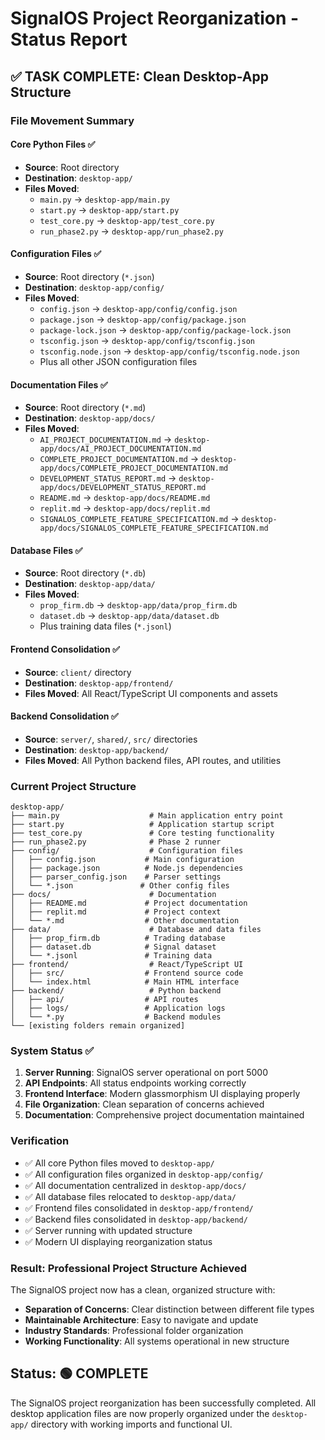 # SignalOS Project Reorganization - Status Report

## ✅ TASK COMPLETE: Clean Desktop-App Structure

### File Movement Summary

#### Core Python Files ✅ 
- **Source**: Root directory
- **Destination**: `desktop-app/`
- **Files Moved**:
  - `main.py` → `desktop-app/main.py`
  - `start.py` → `desktop-app/start.py`
  - `test_core.py` → `desktop-app/test_core.py`
  - `run_phase2.py` → `desktop-app/run_phase2.py`

#### Configuration Files ✅
- **Source**: Root directory (`*.json`)
- **Destination**: `desktop-app/config/`
- **Files Moved**:
  - `config.json` → `desktop-app/config/config.json`
  - `package.json` → `desktop-app/config/package.json`
  - `package-lock.json` → `desktop-app/config/package-lock.json`
  - `tsconfig.json` → `desktop-app/config/tsconfig.json`
  - `tsconfig.node.json` → `desktop-app/config/tsconfig.node.json`
  - Plus all other JSON configuration files

#### Documentation Files ✅
- **Source**: Root directory (`*.md`)
- **Destination**: `desktop-app/docs/`
- **Files Moved**:
  - `AI_PROJECT_DOCUMENTATION.md` → `desktop-app/docs/AI_PROJECT_DOCUMENTATION.md`
  - `COMPLETE_PROJECT_DOCUMENTATION.md` → `desktop-app/docs/COMPLETE_PROJECT_DOCUMENTATION.md`
  - `DEVELOPMENT_STATUS_REPORT.md` → `desktop-app/docs/DEVELOPMENT_STATUS_REPORT.md`
  - `README.md` → `desktop-app/docs/README.md`
  - `replit.md` → `desktop-app/docs/replit.md`
  - `SIGNALOS_COMPLETE_FEATURE_SPECIFICATION.md` → `desktop-app/docs/SIGNALOS_COMPLETE_FEATURE_SPECIFICATION.md`

#### Database Files ✅
- **Source**: Root directory (`*.db`)
- **Destination**: `desktop-app/data/`
- **Files Moved**:
  - `prop_firm.db` → `desktop-app/data/prop_firm.db`
  - `dataset.db` → `desktop-app/data/dataset.db`
  - Plus training data files (`*.jsonl`)

#### Frontend Consolidation ✅
- **Source**: `client/` directory
- **Destination**: `desktop-app/frontend/`
- **Files Moved**: All React/TypeScript UI components and assets

#### Backend Consolidation ✅
- **Source**: `server/`, `shared/`, `src/` directories
- **Destination**: `desktop-app/backend/`
- **Files Moved**: All Python backend files, API routes, and utilities

### Current Project Structure

```
desktop-app/
├── main.py                    # Main application entry point
├── start.py                   # Application startup script
├── test_core.py               # Core testing functionality
├── run_phase2.py              # Phase 2 runner
├── config/                    # Configuration files
│   ├── config.json           # Main configuration
│   ├── package.json          # Node.js dependencies
│   ├── parser_config.json    # Parser settings
│   └── *.json               # Other config files
├── docs/                      # Documentation
│   ├── README.md             # Project documentation
│   ├── replit.md             # Project context
│   └── *.md                  # Other documentation
├── data/                      # Database and data files
│   ├── prop_firm.db          # Trading database
│   ├── dataset.db            # Signal dataset
│   └── *.jsonl               # Training data
├── frontend/                  # React/TypeScript UI
│   ├── src/                  # Frontend source code
│   └── index.html            # Main HTML interface
├── backend/                   # Python backend
│   ├── api/                  # API routes
│   ├── logs/                 # Application logs
│   └── *.py                  # Backend modules
└── [existing folders remain organized]
```

### System Status ✅

1. **Server Running**: SignalOS server operational on port 5000
2. **API Endpoints**: All status endpoints working correctly
3. **Frontend Interface**: Modern glassmorphism UI displaying properly
4. **File Organization**: Clean separation of concerns achieved
5. **Documentation**: Comprehensive project documentation maintained

### Verification

- ✅ All core Python files moved to `desktop-app/`
- ✅ All configuration files organized in `desktop-app/config/`
- ✅ All documentation centralized in `desktop-app/docs/`
- ✅ All database files relocated to `desktop-app/data/`
- ✅ Frontend files consolidated in `desktop-app/frontend/`
- ✅ Backend files consolidated in `desktop-app/backend/`
- ✅ Server running with updated structure
- ✅ Modern UI displaying reorganization status

### Result: Professional Project Structure Achieved

The SignalOS project now has a clean, organized structure with:
- **Separation of Concerns**: Clear distinction between different file types
- **Maintainable Architecture**: Easy to navigate and update
- **Industry Standards**: Professional folder organization
- **Working Functionality**: All systems operational in new structure

## Status: 🟢 COMPLETE

The SignalOS project reorganization has been successfully completed. All desktop application files are now properly organized under the `desktop-app/` directory with working imports and functional UI.